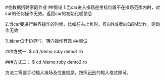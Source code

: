 #金数据招聘家庭作业
##假设
  1.当car进入操场是坐标位置不在操场范围内时，对car的任何操作无效。返回car的初始化呢信息

  2.当car要进行越界操作的时候，比如在右上角时，有向N或者向E的M动作，则动作无效
  
  3.当car位于边界时，转向操作有效
##测试

###方式一:
   $ cd /demo;ruby demo1.rb

###方式二：
   $ cd /demo;ruby demo2.rb

   方法二需要手动输入操场及位置信息，按照[示例](./example.pdf)的输入格式即可。
